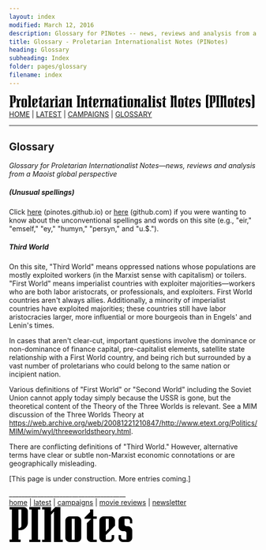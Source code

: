 ```yaml
---
layout: index
modified: March 12, 2016
description: Glossary for PINotes -- news, reviews and analysis from a Maoist global perspective
title: Glossary - Proletarian Internationalist Notes (PINotes)
heading: Glossary
subheading: Index 
folder: pages/glossary
filename: index
---
```

<div class="hide"><p id="banner-md"><a href="../../index.md"><img src="../../_layouts/images/banner_small_600.png" alt="Proletarian Internationalist Notes (PINotes)" /></a><br /><a href="../../index.md">HOME</a> | <a href="../../pages/latest.md">LATEST</a> | <a href="../../pages/agitation/index.md">CAMPAIGNS</a> | <a href="../../pages/glossary/index.md">GLOSSARY</a></p><hr /><h2>Glossary</h2></div><p><i>Glossary for Proletarian Internationalist Notes&mdash;news, reviews and analysis from a Maoist global perspective</i></p><div class="hide"></div>

##### (Unusual spellings)

Click <a href="../faq/index.html">here</a> (pinotes.github.io) or <a href="https://github.com/pinotes/pinotes.github.io/blob/master/pages/faq/index.md">here</a> (github.com) if you were wanting to know about the unconventional spellings and words on this site (e.g., "eir," "emself," "ey," "humyn," "persyn," and "u.$.").

##### Third World

On this site, "Third World" means oppressed nations whose populations are mostly exploited workers (in the Marxist sense with capitalism) or toilers. "First World" means imperialist countries with exploiter majorities&mdash;workers who are both labor aristocrats, or professionals, and exploiters. First World countries aren't always allies. Additionally, a minority of imperialist countries have exploited majorities; these countries still have labor aristocracies larger, more influential or more bourgeois than in Engels' and Lenin's times. 

In cases that aren't clear-cut, important questions involve the dominance or non-dominance of finance capital, pre-capitalist elements, satellite state relationship with a First World country, and being rich but surrounded by a vast number of proletarians who could belong to the same nation or incipient nation.

Various definitions of "First World" or "Second World" including the Soviet Union cannot apply today simply because the USSR is gone, but the theoretical content of the Theory of the Three Worlds is relevant. See a MIM discussion of the Three Worlds Theory at https://web.archive.org/web/20081221210847/http://www.etext.org/Politics/MIM/wim/wyl/threeworldstheory.html.

There are conflicting definitions of "Third World." However, alternative terms have clear or subtle non-Marxist economic connotations or are geographically misleading.

[This page is under construction. More entries coming.]

<div class="hide"></div><div class="hide"><p>_____________________________________<br /><a href="../../index.md">home</a> | <a href="../../pages/latest.md">latest</a> | <a href="../../pages/agitation/index.md">campaigns</a> | <a href="../../reviews/movies/index.md">movie reviews</a> | <a href="../../pages/newsletter/index.md">newsletter</a><br /><a href="../../index.md"><img src="../../_layouts/images/logo_250.png" alt="PINotes" /></a></p></div>
